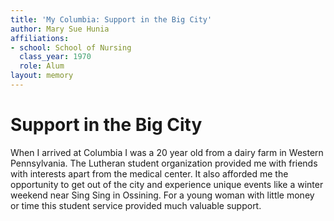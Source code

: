 ```yaml
---
title: 'My Columbia: Support in the Big City'
author: Mary Sue Hunia
affiliations:
- school: School of Nursing
  class_year: 1970
  role: Alum
layout: memory
---
```


# Support in the Big City

When I arrived at Columbia I was a 20 year old from a dairy farm in Western Pennsylvania.  The Lutheran student organization provided me with friends with interests apart from the medical center.  It also afforded me the opportunity to get out of the city and experience unique events like a winter weekend near Sing Sing in Ossining.  For a young woman with little money or time this student service provided much valuable support.
